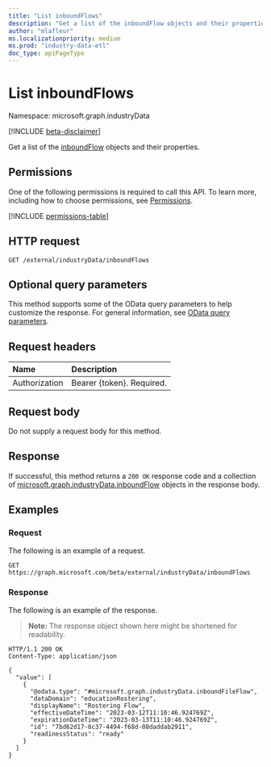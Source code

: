 ```yaml
---
title: "List inboundFlows"
description: "Get a list of the inboundFlow objects and their properties."
author: "mlafleur"
ms.localizationpriority: medium
ms.prod: "industry-data-etl"
doc_type: apiPageType
---
```


# List inboundFlows

Namespace: microsoft.graph.industryData

[!INCLUDE [beta-disclaimer](../../includes/beta-disclaimer.md)]

Get a list of the [inboundFlow](../resources/industrydata-inboundflow.md) objects and their properties.

## Permissions

One of the following permissions is required to call this API. To learn more, including how to choose permissions, see [Permissions](/graph/permissions-reference).

<!-- { "blockType": "permissions", "name": "industrydata_inboundflow_list" } -->
[!INCLUDE [permissions-table](../includes/permissions/industrydata-inboundflow-list-permissions.md)]

## HTTP request

<!-- {
  "blockType": "ignored"
}
-->

```http
GET /external/industryData/inboundFlows
```

## Optional query parameters

This method supports some of the OData query parameters to help customize the response. For general information, see [OData query parameters](/graph/query-parameters).

## Request headers

| Name          | Description               |
| :------------ | :------------------------ |
| Authorization | Bearer {token}. Required. |

## Request body

Do not supply a request body for this method.

## Response

If successful, this method returns a `200 OK` response code and a collection of [microsoft.graph.industryData.inboundFlow](../resources/industrydata-inboundflow.md) objects in the response body.

## Examples

### Request

The following is an example of a request.

<!-- {
  "blockType": "request",
  "name": "list_inboundflow"
}
-->

```http
GET https://graph.microsoft.com/beta/external/industryData/inboundFlows
```

### Response

The following is an example of the response.

> **Note:** The response object shown here might be shortened for readability.

<!-- {
  "blockType": "response",
  "truncated": true,
  "@odata.type": "Collection(microsoft.graph.industryData.inboundFlow)"
}
-->

```http
HTTP/1.1 200 OK
Content-Type: application/json

{
  "value": [
    {
      "@odata.type": "#microsoft.graph.industryData.inboundFileFlow",
      "dataDomain": "educationRostering",
      "displayName": "Rostering Flow",
      "effectiveDateTime": "2023-03-12T11:10:46.924769Z",
      "expirationDateTime": "2023-03-13T11:10:46.924769Z",
      "id": "7bd62d17-8c37-4494-f68d-08daddab2911",
      "readinessStatus": "ready"
    }
  ]
}
```
